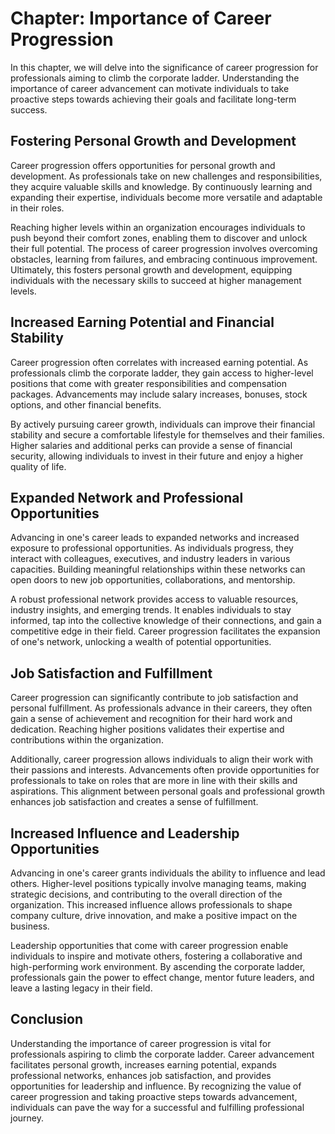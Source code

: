 Chapter: Importance of Career Progression
=========================================

In this chapter, we will delve into the significance of career progression for professionals aiming to climb the corporate ladder. Understanding the importance of career advancement can motivate individuals to take proactive steps towards achieving their goals and facilitate long-term success.

Fostering Personal Growth and Development
-----------------------------------------

Career progression offers opportunities for personal growth and development. As professionals take on new challenges and responsibilities, they acquire valuable skills and knowledge. By continuously learning and expanding their expertise, individuals become more versatile and adaptable in their roles.

Reaching higher levels within an organization encourages individuals to push beyond their comfort zones, enabling them to discover and unlock their full potential. The process of career progression involves overcoming obstacles, learning from failures, and embracing continuous improvement. Ultimately, this fosters personal growth and development, equipping individuals with the necessary skills to succeed at higher management levels.

Increased Earning Potential and Financial Stability
---------------------------------------------------

Career progression often correlates with increased earning potential. As professionals climb the corporate ladder, they gain access to higher-level positions that come with greater responsibilities and compensation packages. Advancements may include salary increases, bonuses, stock options, and other financial benefits.

By actively pursuing career growth, individuals can improve their financial stability and secure a comfortable lifestyle for themselves and their families. Higher salaries and additional perks can provide a sense of financial security, allowing individuals to invest in their future and enjoy a higher quality of life.

Expanded Network and Professional Opportunities
-----------------------------------------------

Advancing in one's career leads to expanded networks and increased exposure to professional opportunities. As individuals progress, they interact with colleagues, executives, and industry leaders in various capacities. Building meaningful relationships within these networks can open doors to new job opportunities, collaborations, and mentorship.

A robust professional network provides access to valuable resources, industry insights, and emerging trends. It enables individuals to stay informed, tap into the collective knowledge of their connections, and gain a competitive edge in their field. Career progression facilitates the expansion of one's network, unlocking a wealth of potential opportunities.

Job Satisfaction and Fulfillment
--------------------------------

Career progression can significantly contribute to job satisfaction and personal fulfillment. As professionals advance in their careers, they often gain a sense of achievement and recognition for their hard work and dedication. Reaching higher positions validates their expertise and contributions within the organization.

Additionally, career progression allows individuals to align their work with their passions and interests. Advancements often provide opportunities for professionals to take on roles that are more in line with their skills and aspirations. This alignment between personal goals and professional growth enhances job satisfaction and creates a sense of fulfillment.

Increased Influence and Leadership Opportunities
------------------------------------------------

Advancing in one's career grants individuals the ability to influence and lead others. Higher-level positions typically involve managing teams, making strategic decisions, and contributing to the overall direction of the organization. This increased influence allows professionals to shape company culture, drive innovation, and make a positive impact on the business.

Leadership opportunities that come with career progression enable individuals to inspire and motivate others, fostering a collaborative and high-performing work environment. By ascending the corporate ladder, professionals gain the power to effect change, mentor future leaders, and leave a lasting legacy in their field.

Conclusion
----------

Understanding the importance of career progression is vital for professionals aspiring to climb the corporate ladder. Career advancement facilitates personal growth, increases earning potential, expands professional networks, enhances job satisfaction, and provides opportunities for leadership and influence. By recognizing the value of career progression and taking proactive steps towards advancement, individuals can pave the way for a successful and fulfilling professional journey.
